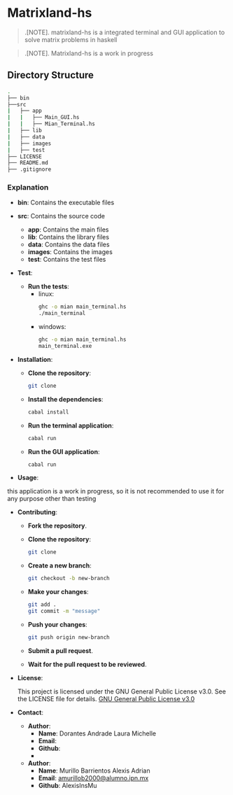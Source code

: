 # Matrixland-hs

> .[NOTE]. 
> matrixland-hs is a integrated terminal and GUI application to solve matrix problems in haskell

> .[NOTE]. 
> Matrixland-hs is a work in progress

## Directory Structure
```bash
.
├── bin
├──src
|   ├── app
|   |   ├── Main_GUI.hs
|   |   ├── Mian_Terminal.hs
|   ├── lib
|   ├── data
|   ├── images
|   ├── test
├── LICENSE
├── README.md
├── .gitignore
```
### Explanation

- **bin**: Contains the executable files
- **src**: Contains the source code
    - **app**: Contains the main files
    - **lib**: Contains the library files
    - **data**: Contains the data files
    - **images**: Contains the images
    - **test**: Contains the test files

- **Test**:
    - **Run the tests**:
      - linux:
        ```bash
        ghc -o mian main_terminal.hs
        ./main_terminal
          ```
      - windows:
        ```bash
        ghc -o mian main_terminal.hs
        main_terminal.exe
        ```


- **Installation**: 

    - **Clone the repository**:
        ```bash
        git clone
        ```

    - **Install the dependencies**:
        ```bash
        cabal install
        ```
    
    - **Run the terminal application**:
        ```bash
        cabal run
        ```

    - **Run the GUI application**:
        ```bash
        cabal run
        ```

     
- **Usage**: 

this application is a work in progress, so it is not recommended to use it for any purpose other than testing

- **Contributing**: 

    - **Fork the repository**.

    - **Clone the repository**:
        ```bash
        git clone
        ```

    - **Create a new branch**:
        ```bash
        git checkout -b new-branch
        ```

    - **Make your changes**:
        ```bash
        git add .
        git commit -m "message"
        ```

    - **Push your changes**:
        ```bash
        git push origin new-branch
        ```

    - **Submit a pull request**.
    - **Wait for the pull request to be reviewed**.

- **License**: 

    This project is licensed under the GNU General Public License v3.0. See the LICENSE file for details.
    [GNU General Public License v3.0](https://www.gnu.org/licenses/gpl-3.0.html)

- **Contact**: 

    - **Author**:
      - **Name**: Dorantes Andrade Laura Michelle
      - **Email**:
      - **Github**: 
      - 
    - **Author**: 
      - **Name**: Murillo Barrientos Alexis Adrian
      - **Email**: amurillob2000@alumno.ipn.mx
      - **Github**: AlexisInsMu





